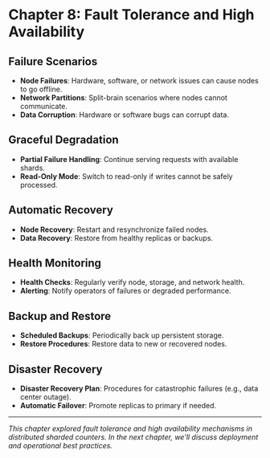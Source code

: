 # Chapter 8: Fault Tolerance and High Availability

## Failure Scenarios

- **Node Failures**: Hardware, software, or network issues can cause nodes to go offline.
- **Network Partitions**: Split-brain scenarios where nodes cannot communicate.
- **Data Corruption**: Hardware or software bugs can corrupt data.

## Graceful Degradation

- **Partial Failure Handling**: Continue serving requests with available shards.
- **Read-Only Mode**: Switch to read-only if writes cannot be safely processed.

## Automatic Recovery

- **Node Recovery**: Restart and resynchronize failed nodes.
- **Data Recovery**: Restore from healthy replicas or backups.

## Health Monitoring

- **Health Checks**: Regularly verify node, storage, and network health.
- **Alerting**: Notify operators of failures or degraded performance.

## Backup and Restore

- **Scheduled Backups**: Periodically back up persistent storage.
- **Restore Procedures**: Restore data to new or recovered nodes.

## Disaster Recovery

- **Disaster Recovery Plan**: Procedures for catastrophic failures (e.g., data center outage).
- **Automatic Failover**: Promote replicas to primary if needed.

---

*This chapter explored fault tolerance and high availability mechanisms in distributed sharded counters. In the next chapter, we'll discuss deployment and operational best practices.* 